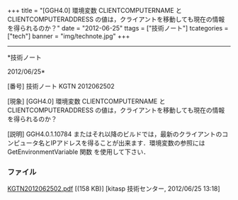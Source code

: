 ﻿+++
title = "[GGH4.0] 環境変数 CLIENTCOMPUTERNAME と CLIENTCOMPUTERADDRESS の値は，クライアントを移動しても現在の情報を得られるのか？"
date = "2012-06-25"
ttags = ["技術ノート"]
tcategories = ["tech"]
banner = "img/technote.jpg"
+++

-----------------------------------------------------------------------------------------------------------------------------

*技術ノート

2012/06/25*


[番号]
技術ノート KGTN 2012062502

[現象]
[GGH4.0] 環境変数 CLIENTCOMPUTERNAME と CLIENTCOMPUTERADDRESS
の値は，クライアントを移動しても現在の情報を得られるのか？

[説明]
GGH4.0.1.10784
またはそれ以降のビルドでは，最新のクライアントのコンピュータ名とIPアドレスを得ることが出来ます．環境変数の参照には
GetEnvironmentVariable 関数 を使用して下さい．


### ファイル

 
 


[KGTN2012062502.pdf](http://techreport.kitasp.net/attachments/download/920/KGTN2012062502.pdf)
 [(158 KB)] [kitasp 技術センター, 2012/06/25
13:18]


 


 

